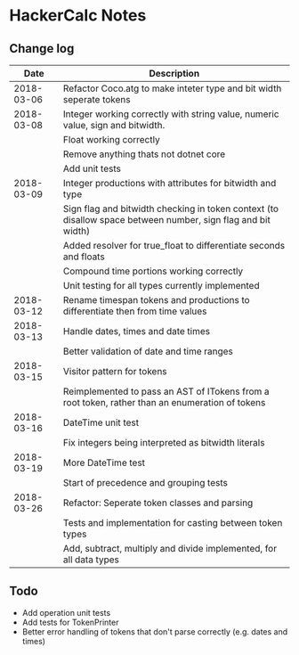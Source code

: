 HackerCalc Notes
================

Change log
----------

| Date          | Description                                                                                               |
|---------------|-----------------------------------------------------------------------------------------------------------|
| 2018-03-06    | Refactor Coco.atg to make inteter type and bit width seperate tokens                                      |
| 2018-03-08    | Integer working correctly with string value, numeric value, sign and bitwidth.                            |
|               | Float working correctly                                                                                   |
|               | Remove anything thats not dotnet core                                                                     |
|               | Add unit tests                                                                                            |
| 2018-03-09    | Integer productions with attributes for bitwidth and type                                                 |
|               | Sign flag and bitwidth checking in token context (to disallow space between number, sign flag and bit width) |
|               | Added resolver for true_float to differentiate seconds and floats                                         |
|               | Compound time portions working correctly                                                                  |
|               | Unit testing for all types currently implemented                                                          |
| 2018-03-12    | Rename timespan tokens and productions to differentiate then from time values                             |
| 2018-03-13    | Handle dates, times and date times                                                                        |
|               | Better validation of date and time ranges                                                                 |
| 2018-03-15    | Visitor pattern for tokens                                                                                |
|               | Reimplemented to pass an AST of ITokens from a root token, rather than an enumeration of tokens           |
| 2018-03-16    | DateTime unit test                                                                                        |
|               | Fix integers being interpreted as bitwidth literals                                                       |
| 2018-03-19    | More DateTime test                                                                                        |
|               | Start of precedence and grouping tests                                                                    |
| 2018-03-26    | Refactor: Seperate token classes and parsing                                                              |
|               | Tests and implementation for casting between token types                                                  |
|               | Add, subtract, multiply and divide implemented, for all data types                                        |

Todo
----

* Add operation unit tests
* Add tests for TokenPrinter
* Better error handling of tokens that don't parse correctly (e.g. dates and times)
